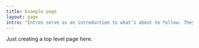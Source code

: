 ```yaml
---
title: Example page
layout: page
intro: "Intros serve as an introduction to what’s about to follow. They’re also known as standfirsts, and are completely optional."
---
```


Just creating a top level page here.
